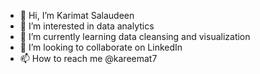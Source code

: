 - 👋 Hi, I’m Karimat Salaudeen 
- 👀 I’m interested in data analytics 
- 🌱 I’m currently learning data cleansing and visualization 
- 💞️ I’m looking to collaborate on LinkedIn 
- 📫 How to reach me @kareemat7

<!---
Kareemat7/Kareemat7 is a ✨ special ✨ repository because its `README.md` (this file) appears on your GitHub profile.
You can click the Preview link to take a look at your changes.
--->
